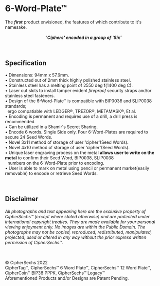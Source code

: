 # 6-Word-Plate™
The _**first**_ product envisioned, the features of which contribute to it's namesake.<br/>
<br/>
&nbsp; &nbsp; &nbsp; &nbsp; &nbsp; &nbsp; &nbsp; &nbsp; &nbsp; &nbsp; &nbsp; &nbsp; &nbsp; &nbsp; &nbsp; &nbsp; &nbsp; _**'Ciphers' encoded in a group of 'Six'**_
<br/>
<br/>
<br/>
## Specification  
• Dimensions: 94mm x 57.6mm.<br/>
• Constructed out of 2mm thick highly polished stainless steel.<br/>
• Stainless steel has a melting point of 2550 deg f(1400 deg C).<br/>
• Laser cut slots to install tamper evident _fireproof_ security straps and/or stainless steel fasteners.<br/>
• Design of the 6-Word-Plate™ is compatible with BIP0038 and SLIP0038 standards;<br/>
&nbsp;&nbsp;ergo compatiable with LEDGER®, TREZOR®, METAMASK®, Et al.<br/>
• Encoding is permanent and requires use of a drill, a drill press is recommended.<br/>
• Can be utilized in a Shamir's Secret Sharing.<br/>
• Encode 6 words. Single Side only.  Four 6-Word-Plates are required to secure 24 Seed Words.<br/>
• Novel 3x11 method of storage of user 'cipher'(Seed Words).<br/>
• Novel 4x10 method of storage of user 'cipher'(Seed Words).<br/>
• Unique laser engraving process on the metal **allows user to write on the metal** to confirm their Seed Word, BIP0038, SLIP0038<br/>
&nbsp;&nbsp;numbers on the 6-Word-Plate prior to encoding.<br/>
• User is able to mark on metal using pencil or permanent market(easily removable) to encode or retrieve Seed Words.
<br/>
<br/>
<br/>
## Disclaimer
###### All photographs and text appearing here are the exclusive property of CipherSechs™ (except where stated otherwise) and are protected under international copyright treaties. They are made available for your personal viewing enjoyment only. No images are within the Public Domain. The photographs may not be copied, reproduced, redistributed, manipulated, projected, used or altered in any way without the prior express written permission of CipherSechs™.
<br/>
© CipherSechs 2022<br/>
CipherTag™, CipherSechs™ 6 Word Plate™, CipherSechs™ 12 Word Plate™, CipherCoin™ BIP38 PPPK, CipherSechs™ Legacy™<br/>
Aforementioned Products and/or Designs are Patent Pending.
